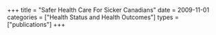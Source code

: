 +++
title = "Safer Health Care For Sicker Canadians"
date = 2009-11-01
categories = ["Health Status and Health Outcomes"]
types = ["publications"]
+++

